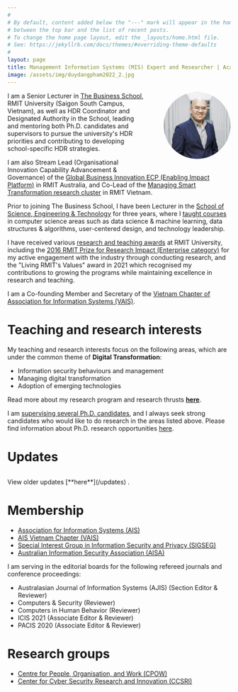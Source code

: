 ```yaml
---
#
# By default, content added below the "---" mark will appear in the home page
# between the top bar and the list of recent posts.
# To change the home page layout, edit the _layouts/home.html file.
# See: https://jekyllrb.com/docs/themes/#overriding-theme-defaults
#
layout: page
title: Management Information Systems (MIS) Expert and Researcher | Academic Manager
image: /assets/img/duydangpham2022_2.jpg
---
```


<img src="assets/img/duydangpham2022_2.jpg" alt="Duy Dang-Pham portrait" width="30%" style="border-radius: 50%; float: right; margin-left:40px; margin-bottom:30px;">

I am a Senior Lecturer in <a href="https://www.rmit.edu.vn/about-us/schools-and-centres/school-of-business-and-management" target="\_blank">The Business School</a>, RMIT University (Saigon South Campus, Vietnam), as well as HDR Coordinator and Designated Authority in the School, leading and mentoring both Ph.D. candidates and supervisors to pursue the university's HDR priorities and contributing to developing school-specific HDR strategies.

I am also Stream Lead (Organisational Innovation Capability Advancement &amp; Governance) of the <a href="https://www.rmit.edu.au/research/our-research/enabling-capability-platforms/global-business-innovation" target="\_blank">Global Business Innovation ECP (Enabling Impact Platform)</a> in RMIT Australia, and Co-Lead of the <a href="https://www.rmit.edu.vn/about-us/schools-and-centres/school-of-business-and-management/scc-hub/people" target="\_blank">Managing Smart Transformation research cluster</a> in RMIT Vietnam.

Prior to joining The Business School, I have been Lecturer in the <a href="https://www.rmit.edu.vn/our-schools-centres/school-science-technology" target="\_blank">School of Science, Engineering &amp; Technology</a> for three years, where I [taught courses](/teaching-and-phd-supervision) in computer science areas such as data science & machine learning, data structures & algorithms, user-centered design, and technology leadership.

I have received various [research and teaching awards](/awards-and-press) at RMIT University, including the <a href="https://www.rmit.edu.au/research/research-expertise/our-reputation/research-awards/past-recipients" target="\_blank">2016 RMIT Prize for Research Impact (Enterprise category)</a> for my active engagement with the industry through conducting research, and the "Living RMIT's Values" award in 2021 which recognised my contributions to growing the programs while maintaining excellence in research and teaching.

I am a Co-founding Member and Secretary of the <a href="https://vn-ais.org/" target="\_blank">Vietnam Chapter of Association for Information Systems (VAIS)</a>. 

# Teaching and research interests
My teaching and research interests focus on the following areas, which are under the common theme of **Digital Transformation**:
<ul>
  <li style="margin-bottom: 0;">Information security behaviours and management</li>
  <li style="margin-bottom: 0;">Managing digital transformation</li>
  <li style="margin-bottom: 0;">Adoption of emerging technologies</li>
</ul>

Read more about my research program and research thrusts [**here**](/research).

I am [supervising several Ph.D. candidates](/teaching-and-phd-supervision), and I always seek strong candidates who would like to do research in the areas listed above. Please find information about Ph.D. research opportunities <a href="https://www.drduydangpham.com/2022/06/11/phd-scholarship-at-rmit-vietnam.html" target="\_blank">here</a>.

# Updates
<script>loadXMLDoc(8)</script>
<table id="showUpdates" style="font-size:90%"></table>
<!-- <div id="showUpdates"></div> -->
View older updates [**here**](/updates) .

# Membership

<ul>
  <li><a href="https://aisnet.org/" target="\_blank">Association for Information Systems (AIS)</a></li>
  <li><a href="https://vn-ais.org/" target="\_blank">AIS Vietnam Chapter (VAIS)</a></li>
  <li><a href="https://communities.aisnet.org/sigsec/home" target="\_blank">Special Interest Group in Information Security and Privacy (SIGSEG)</a></li>
  <li><a href="#" target="\_blank">Australian Information Security Association (AISA)</a></li>
</ul>

I am serving in the editorial boards for the following refereed journals and conference proceedings:
<ul>
  <li>Australasian Journal of Information Systems (AJIS) (Section Editor & Reviewer)</li>
  <li>Computers & Security (Reviewer)</li>
  <li>Computers in Human Behavior (Reviewer)</li>
  <li>ICIS 2021 (Associate Editor & Reviewer)</li>
  <li>PACIS 2020 (Associate Editor & Reviewer)</li>
</ul>

# Research groups

<ul>
  <li><a href="https://cpow.org.au/people/people/" target="\_blank">Centre for People, Organisation, and Work (CPOW)</a></li>
  <li><a href="https://www.rmit.edu.au/research/centres-collaborations/cyber-security-research-innovation/" target="\_blank">Center for Cyber Security Research and Innovation (CCSRI)</a></li>
</ul>